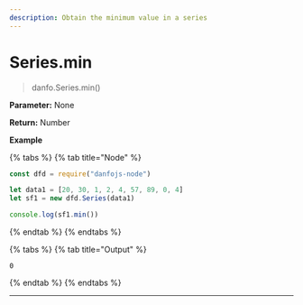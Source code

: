 ```yaml
---
description: Obtain the minimum value in a series
---
```


# Series.min

> danfo.Series.min()&#x20;

**Parameter:** None

**Return:** Number

**Example**

{% tabs %}
{% tab title="Node" %}
```javascript
const dfd = require("danfojs-node")

let data1 = [20, 30, 1, 2, 4, 57, 89, 0, 4]
let sf1 = new dfd.Series(data1)

console.log(sf1.min())
```
{% endtab %}
{% endtabs %}

{% tabs %}
{% tab title="Output" %}
```
0
```
{% endtab %}
{% endtabs %}

***
